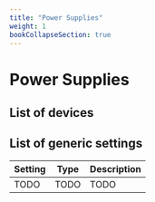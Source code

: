```yaml
---
title: "Power Supplies"
weight: 1
bookCollapseSection: true
---
```


# Power Supplies

## List of devices


## List of generic settings

| Setting | Type | Description |
| ------- | ---- | ----------- |
| TODO    | TODO | TODO        |